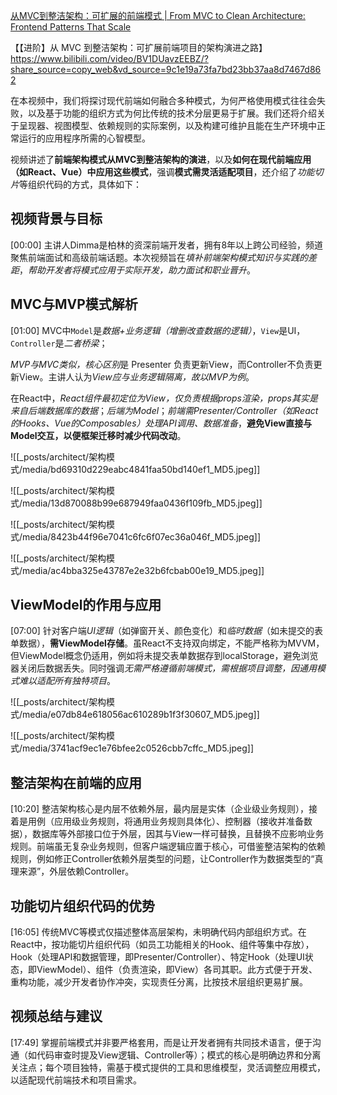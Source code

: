 [从MVC到整洁架构：可扩展的前端模式 | From MVC to Clean Architecture: Frontend Patterns That Scale](https://youtu.be/wLHCauXhZYc?si=RsaCjJEWZk-ME0La)

【【进阶】从 MVC 到整洁架构：可扩展前端项目的架构演进之路】 https://www.bilibili.com/video/BV1DUavzEEBZ/?share_source=copy_web&vd_source=9c1e19a73fa7bd23bb37aa8d7467d862


在本视频中，我们将探讨现代前端如何融合多种模式，为何严格使用模式往往会失败，以及基于功能的组织方式为何比传统的技术分层更易于扩展。我们还将介绍关于呈现器、视图模型、依赖规则的实际案例，以及构建可维护且能在生产环境中正常运行的应用程序所需的心智模型。


视频讲述了**前端架构模式从MVC到整洁架构的演进**，以及**如何在现代前端应用（如React、Vue）中应用这些模式**，强调**模式需灵活适配项目**，还介绍了*功能切片*等组织代码的方式，具体如下：


## 视频背景与目标
[00:00]
主讲人Dimma是柏林的资深前端开发者，拥有8年以上跨公司经验，频道聚焦前端面试和高级前端话题。本次视频旨在*填补前端架构模式知识与实践的差距*，*帮助开发者将模式应用于实际开发，助力面试和职业晋升*。


## MVC与MVP模式解析
[01:00]
MVC中`Model`是*数据+业务逻辑（增删改查数据的逻辑）*，`View`是UI，`Controller`是*二者桥梁*；

*MVP与MVC类似，核心区别*是 Presenter 负责更新View，而Controller不负责更新View。主讲人认为*View应与业务逻辑隔离，故以MVP为例*。

在React中，*React组件最初定位为View，仅负责根据props渲染，props其实是来自后端数据库的数据*；*后端为Model*；*前端需Presenter/Controller（如React的Hooks、Vue的Composables）处理API调用、数据准备*，**避免View直接与Model交互，以便框架迁移时减少代码改动**。

![[_posts/architect/架构模式/media/bd69310d229eabc4841faa50bd140ef1_MD5.jpeg]]

![[_posts/architect/架构模式/media/13d870088b99e687949faa0436f109fb_MD5.jpeg]]

![[_posts/architect/架构模式/media/8423b44f96e7041c6fc6f07ec36a046f_MD5.jpeg]]

![[_posts/architect/架构模式/media/ac4bba325e43787e2e32b6fcbab00e19_MD5.jpeg]]


## ViewModel的作用与应用
[07:00]
针对客户端*UI逻辑*（如弹窗开关、颜色变化）和*临时数据*（如未提交的表单数据），**需ViewModel存储**。虽React不支持双向绑定，不能严格称为MVVM，但ViewModel概念仍适用，例如将未提交表单数据存到localStorage，避免浏览器关闭后数据丢失。同时强调*无需严格遵循前端模式，需根据项目调整，因通用模式难以适配所有独特项目*。

![[_posts/architect/架构模式/media/e07db84e618056ac610289b1f3f30607_MD5.jpeg]]

![[_posts/architect/架构模式/media/3741acf9ec1e76bfee2c0526cbb7cffc_MD5.jpeg]]


## 整洁架构在前端的应用
[10:20]
整洁架构核心是内层不依赖外层，最内层是实体（企业级业务规则），接着是用例（应用级业务规则，将通用业务规则具体化）、控制器（接收并准备数据），数据库等外部接口位于外层，因其与View一样可替换，且替换不应影响业务规则。前端虽无复杂业务规则，但客户端逻辑应置于核心，可借鉴整洁架构的依赖规则，例如修正Controller依赖外层类型的问题，让Controller作为数据类型的“真理来源”，外层依赖Controller。


## 功能切片组织代码的优势
[16:05]
传统MVC等模式仅描述整体高层架构，未明确代码内部组织方式。在React中，按功能切片组织代码（如员工功能相关的Hook、组件等集中存放），Hook（处理API和数据管理，即Presenter/Controller）、特定Hook（处理UI状态，即ViewModel）、组件（负责渲染，即View）各司其职。此方式便于开发、重构功能，减少开发者协作冲突，实现责任分离，比按技术层组织更易扩展。


## 视频总结与建议
[17:49]
掌握前端模式并非要严格套用，而是让开发者拥有共同技术语言，便于沟通（如代码审查时提及View逻辑、Controller等）；模式的核心是明确边界和分离关注点；每个项目独特，需基于模式提供的工具和思维模型，灵活调整应用模式，以适配现代前端技术和项目需求。